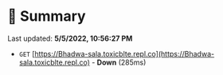 # 📖 Summary
Last updated: **5/5/2022, 10:56:27 PM**

- `GET` [https://Bhadwa-sala.toxicblte.repl.co](https://Bhadwa-sala.toxicblte.repl.co) - **Down** (285ms)
